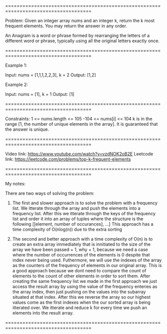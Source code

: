 ====================================================================================

Problem:
Given an integer array nums and an integer k, 
return the k most frequent elements. You may return the answer in any order.

An Anagram is a word or phrase formed by rearranging 
the letters of a different word or phrase, 
typically using all the original letters exactly once.

====================================================================================

Example 1:

Input: nums = [1,1,1,2,2,3], k = 2
Output: [1,2]

Example 2:

Input: nums = [1], k = 1
Output: [1]

====================================================================================

Constraints:
1 <= nums.length <= 105
-104 <= nums[i] <= 104
k is in the range [1, the number of unique elements in the array].
It is guaranteed that the answer is unique.

====================================================================================

Video link: https://www.youtube.com/watch?v=vzdNOK2oB2E
Leetcode link: https://leetcode.com/problems/top-k-frequent-elements

====================================================================================

My notes:

There are two ways of solving the problem:

1. The first and slower approach is to solve the problem with a frequency list.
We itterate through the array and push the elements into a frequency list. 
After this we itterate through the keys of the frequency list and order it into an
array of tuples where the structure is the following 
[[element, number of occurances], ...]
This approach has a time complexity of O(nlog(n)) due to the extra sorting

2. The second and better approach with a time complexity of O(n) is
to create an extra array immediately that is innitiated to the size of the array we 
have been passed + 1, why + 1, because we need a case where the number of occurrences 
of the elements is 0 despite that index never being used. 
Futhermore, we will use the indexes of the array as the counters of the frequency of
elements in our original array. This is a good approach because we dont need to 
compare the count of elements to the count of other elements in order to sort them.
After creating the same frequency list we made in the first approach we just access
the result array by using the value of the frequency enteries as the array index,
then just pushing on the values into the subarray situated at that index. After this
we reverse the array so our highest values come as the first indexes when 
the our sorted array is being itterated over. We itterate and reduce k for every time
we push an elements into the result array.

====================================================================================